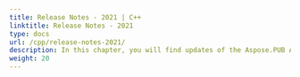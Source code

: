 ```yaml
---
title: Release Notes - 2021 | C++
linktitle: Release Notes - 2021
type: docs
url: /cpp/release-notes-2021/
description: In this chapter, you will find updates of the Aspose.PUB API solution for C++ divided into sections according to the version of the release of 2021.
weight: 20
---
```



